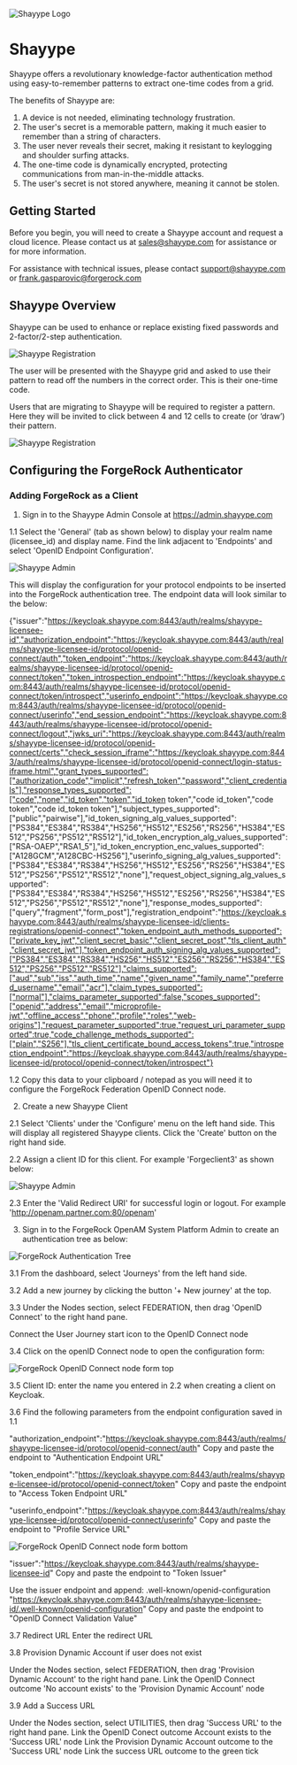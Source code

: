 ![Shayype Logo](images/Shayype-Logo.png)

# Shayype

Shayype offers a revolutionary knowledge-factor authentication method using easy-to-remember patterns to extract one-time codes from a grid.

The benefits of Shayype are:
1. A device is not needed, eliminating technology frustration.
2. The user's secret is a memorable pattern, making it much easier to remember than a string of characters. 
3. The user never reveals their secret, making it resistant to keylogging and shoulder surfing attacks.  
4. The one-time code is dynamically encrypted, protecting communications from man-in-the-middle attacks.
5. The user's secret is not stored anywhere, meaning it cannot be stolen.

## Getting Started

Before you begin, you will need to create a Shayype account and request a cloud licence. Please contact us at sales@shayype.com for assistance or for more information.

For assistance with technical issues, please contact support@shayype.com or frank.gasparovic@forgerock.com


## Shayype Overview

Shayype can be used to enhance or replace existing fixed passwords and 2-factor/2-step authentication.

![Shayype Registration](images/forgerock-shayype-challenge.png)

The user will be presented with the Shayype grid and asked to use their pattern to read off the numbers in the correct order. This is their one-time code.

Users that are migrating to Shayype will be required to register a pattern. Here they will be invited to click between 4 and 12 cells to create (or ‘draw’) their pattern.

![Shayype Registration](images/shayype_registration.png)



## Configuring the ForgeRock Authenticator

### Adding ForgeRock as a Client

1. Sign in to the Shayype Admin Console at https://admin.shayype.com

1.1 Select the 'General' (tab as shown below) to display your realm name (licensee_id) and display name. Find the link adjacent to 'Endpoints' and select 'OpenID Endpoint Configuration'.

![Shayype Admin](images/shayype_licensee_id.png)
 
This will display the configuration for your protocol endpoints to be inserted into the ForgeRock authentication tree.
The endpoint data will look similar to the below:

{"issuer":"https://keycloak.shayype.com:8443/auth/realms/shayype-licensee-id","authorization_endpoint":"https://keycloak.shayype.com:8443/auth/realms/shayype-licensee-id/protocol/openid-connect/auth","token_endpoint":"https://keycloak.shayype.com:8443/auth/realms/shayype-licensee-id/protocol/openid-connect/token","token_introspection_endpoint":"https://keycloak.shayype.com:8443/auth/realms/shayype-licensee-id/protocol/openid-connect/token/introspect","userinfo_endpoint":"https://keycloak.shayype.com:8443/auth/realms/shayype-licensee-id/protocol/openid-connect/userinfo","end_session_endpoint":"https://keycloak.shayype.com:8443/auth/realms/shayype-licensee-id/protocol/openid-connect/logout","jwks_uri":"https://keycloak.shayype.com:8443/auth/realms/shayype-licensee-id/protocol/openid-connect/certs","check_session_iframe":"https://keycloak.shayype.com:8443/auth/realms/shayype-licensee-id/protocol/openid-connect/login-status-iframe.html","grant_types_supported":["authorization_code","implicit","refresh_token","password","client_credentials"],"response_types_supported":["code","none","id_token","token","id_token token","code id_token","code token","code id_token token"],"subject_types_supported":["public","pairwise"],"id_token_signing_alg_values_supported":["PS384","ES384","RS384","HS256","HS512","ES256","RS256","HS384","ES512","PS256","PS512","RS512"],"id_token_encryption_alg_values_supported":["RSA-OAEP","RSA1_5"],"id_token_encryption_enc_values_supported":["A128GCM","A128CBC-HS256"],"userinfo_signing_alg_values_supported":["PS384","ES384","RS384","HS256","HS512","ES256","RS256","HS384","ES512","PS256","PS512","RS512","none"],"request_object_signing_alg_values_supported":["PS384","ES384","RS384","HS256","HS512","ES256","RS256","HS384","ES512","PS256","PS512","RS512","none"],"response_modes_supported":["query","fragment","form_post"],"registration_endpoint":"https://keycloak.shayype.com:8443/auth/realms/shayype-licensee-id/clients-registrations/openid-connect","token_endpoint_auth_methods_supported":["private_key_jwt","client_secret_basic","client_secret_post","tls_client_auth","client_secret_jwt"],"token_endpoint_auth_signing_alg_values_supported":["PS384","ES384","RS384","HS256","HS512","ES256","RS256","HS384","ES512","PS256","PS512","RS512"],"claims_supported":["aud","sub","iss","auth_time","name","given_name","family_name","preferred_username","email","acr"],"claim_types_supported":["normal"],"claims_parameter_supported":false,"scopes_supported":["openid","address","email","microprofile-jwt","offline_access","phone","profile","roles","web-origins"],"request_parameter_supported":true,"request_uri_parameter_supported":true,"code_challenge_methods_supported":["plain","S256"],"tls_client_certificate_bound_access_tokens":true,"introspection_endpoint":"https://keycloak.shayype.com:8443/auth/realms/shayype-licensee-id/protocol/openid-connect/token/introspect"}

1.2 Copy this data to your clipboard / notepad as you will need it to configure the ForgeRock Federation OpenID Connect node.

2. Create a new Shayype Client

2.1 Select 'Clients' under the 'Configure' menu on the left hand side. This will display all registered Shayype clients.
Click the 'Create' button on the right hand side.

2.2 Assign a client ID for this client. For example 'Forgeclient3' as shown below:

![Shayype Admin](images/shayype_forgerock_client.png)

2.3 Enter the 'Valid Redirect URI' for successful login or logout. For example 'http://openam.partner.com:80/openam'

3. Sign in to the ForgeRock OpenAM System Platform Admin to create an authentication tree as below:

![ForgeRock Authentication Tree](images/shayype_forgerock_openam_nodes.png)

3.1 From the dashboard, select 'Journeys' from the left hand side.

3.2 Add a new journey by clicking the button '+ New journey' at the top.

3.3 Under the Nodes section, select FEDERATION, then drag 'OpenID Connect' to the right hand pane.

Connect the User Journey start icon to the OpenID Connect node


3.4 Click on the openID Connect node to open the configuration form: 

![ForgeRock OpenID Connect node form top](images/shayype_forgerock_oid_node_top.png)

3.5 Client ID: enter the name you entered in 2.2 when creating a client on Keycloak.

3.6 Find the following parameters from the endpoint configuration saved in 1.1

"authorization_endpoint":"https://keycloak.shayype.com:8443/auth/realms/shayype-licensee-id/protocol/openid-connect/auth"
Copy and paste the endpoint to "Authentication Endpoint URL"

"token_endpoint":"https://keycloak.shayype.com:8443/auth/realms/shayype-licensee-id/protocol/openid-connect/token"
Copy and paste the endpoint to "Access Token Endpoint URL"

"userinfo_endpoint":"https://keycloak.shayype.com:8443/auth/realms/shayype-licensee-id/protocol/openid-connect/userinfo"
Copy and paste the endpoint to "Profile Service URL"

![ForgeRock OpenID Connect node form bottom](images/shayype_forgerock_oid_node_bottom.png)

"issuer":"https://keycloak.shayype.com:8443/auth/realms/shayype-licensee-id"
Copy and paste the endpoint to "Token Issuer"

Use the issuer endpoint and append: .well-known/openid-configuration
"https://keycloak.shayype.com:8443/auth/realms/shayype-licensee-id/.well-known/openid-configuration"
Copy and paste the endpoint to "OpenID Connect Validation Value"

3.7 Redirect URL
Enter the redirect URL 


3.8 Provision Dynamic Account if user does not exist

Under the Nodes section, select FEDERATION, then drag 'Provision Dynamic Account' to the right hand pane.
Link the OpenID Connect outcome 'No account exists' to the 'Provision Dynamic Account' node

3.9 Add a Success URL

Under the Nodes section, select UTILITIES, then drag 'Success URL' to the right hand pane.
Link the OpenID Conect outcome Account exists to the 'Success URL' node
Link the Provision Dynamic Account outcome to the 'Success URL' node 
Link the success URL outcome to the green tick



